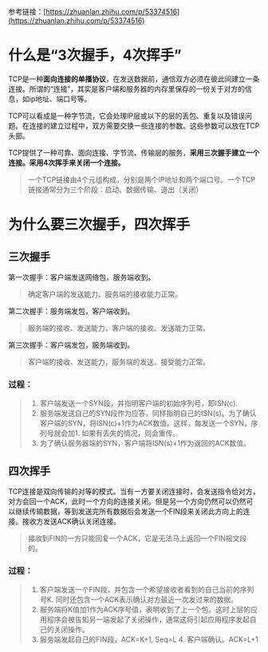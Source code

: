 参考链接：[https://zhuanlan.zhihu.com/p/53374516](https://zhuanlan.zhihu.com/p/53374516)

# 什么是“3次握手，4次挥手”

TCP是一种**面向连接的单播协议**，在发送数据前，通信双方必须在彼此间建立一条连接。所谓的“连接”，其实是客户端和服务器的内存里保存的一份关于对方的信息，如ip地址、端口号等。

TCP可以看成是一种字节流，它会处理IP层或以下的层的丢包、重复以及错误问题。在连接的建立过程中，双方需要交换一些连接的参数。这些参数可以放在TCP头部。

TCP提供了一种可靠、面向连接、字节流、传输层的服务，**采用三次握手建立一个连接。采用4次挥手来关闭一个连接。**

> 一个TCP链接由4个元组构成，分别是两个IP地址和两个端口号。一个TCP链接通常分为三个阶段：启动、数据传输、退出（关闭）

# 为什么要三次握手，四次挥手

## 三次握手

<kbd>第一次握手</kbd>：客户端发送网络包，服务端收到。

> 确定客户端的发送能力、服务端的接收能力正常。

<kbd>第二次握手</kbd>：服务端发包，客户端收到。

> 服务端的接收、发送能力，客户端的接收、发送能力正常。

<kbd>第三次握手</kbd>：客户端发包，服务端收到。

> 客户端的接收、发送能力，服务端的发送、接受能力正常。

### **过程：** 

> 1. 客户端发送一个SYN段，并指明客户端的初始序列号，即ISN(c).
> 2. 服务端发送自己的SYN段作为应答，同样指明自己的ISN(s)。为了确认客户端的SYN，将ISN(c)+1作为ACK数值。这样，每发送一个SYN，序列号就会加1. 如果有丢失的情况，则会重传。
> 3. 为了确认服务器端的SYN，客户端将ISN(s)+1作为返回的ACK数值。


## 四次挥手

TCP连接是双向传输的对等的模式。当有一方要关闭连接时，会发送指令给对方，对方会回一个ACK，此时一个方向的连接关闭。但是另一个方向仍然可以仍然可以继续传输数据，等到发送完所有数据后会发送一个FIN段来关闭此方向上的连接。接收方发送ACK确认关闭连接。

> 接收到FIN的一方只能回复一个ACK，它是无法马上返回一个FIN报文段的。

### **过程：**

> 1. 客户端发送一个FIN段，并包含一个希望接收者看到的自己当前的序列号K. 同时还包含一个ACK表示确认对方最近一次发过来的数据。
> 2. 服务端将K值加1作为ACK序号值，表明收到了上一个包。这时上层的应用程序会被告知另一端发起了关闭操作，通常这将引起应用程序发起自己的关闭操作。
> 3. 服务端发起自己的FIN段，ACK=K+1, Seq=L 4. 客户端确认。ACK=L+1

